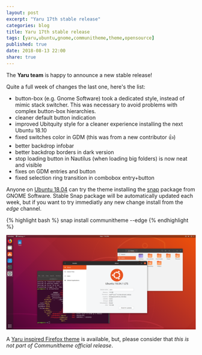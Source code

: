 ```yaml
---
layout: post
excerpt: "Yaru 17th stable release"
categories: blog
title: Yaru 17th stable release
tags: [yaru,ubuntu,gnome,communitheme,theme,opensource]
published: true
date: 2018-08-13 22:00
share: true
---
```


The **Yaru team** is happy to announce a new stable release!

Quite a full week of changes the last one, here's the list:

- button-box (e.g. Gnome Software) took a dedicated style, instead of mimic stack switcher. This was necessary to avoid problems with complex button-box hierarchies.
- cleaner default button indication
- improved Ubitquity style for a cleaner experience installing the next Ubuntu 18.10
- fixed switches color in GDM (this was from a new contributor :+1:)
- better backdrop infobar
- better backdrop borders in dark version
- stop loading button in Nautilus (when loading big folders) is now neat and visible
- fixes on GDM entries and button
- fixed selection ring transition in combobox entry+button


Anyone on [Ubuntu 18.04](https://www.ubuntu.com/download/desktop) can try the theme installing the [snap](https://snapcraft.io/communitheme) package from GNOME Software.
Stable Snap package will be automatically updated each week, but if you want to try immediatly any new change install from the *edge* channel.

{% highlight bash %}
snap install communitheme --edge
{% endhighlight %}

![yaru-release-pic](/images/ubuntu-yaru.png)


A [Yaru inspired Firefox theme](https://color.firefox.com/?theme=XQAAAALtAAAAAAAAAABBKYhm849SCiazH1KEGccwS-xNVAWBveAusLC2VAlvlSjJ6UJSeqAgCYbdwa_-rV70IROd68eEot6ey6DBD6clRBXp1e7Wbm3jkhhZsTB6iGtxUNA9rD_f7WkYu4v4RFB_XR74DFyPAFWYVQkUMNbL2Mo2sQa9jDMc35kqQOoJm4_aT6Dkc9xrEV6O_-5hkDwOlMzIcFLFRtRxRaGEyH-y4Be72Vgc9j_f_vkOgA) is available, but, please consider that *this is not part of Communitheme official release*.
